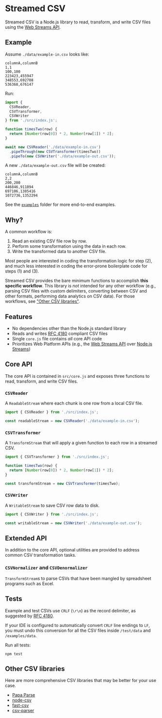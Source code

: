 # Streamed CSV

Streamed CSV is a Node.js library to read, transform, and write CSV files using the [Web Streams API](https://developer.mozilla.org/en-US/docs/Web/API/Streams_API).

## Example

Assume `./data/example-in.csv` looks like:

```plaintext
columnA,columnB
1,1
100,100
223423,455947
348553,692708
536368,676147
```

Run:

```javascript
import {
  CSVReader,
  CSVTransformer,
  CSVWriter
} from './src/index.js';

function timesTwo(row) {
  return [Number(row[0]) * 2, Number(row[1]) * 2];
}

await new CSVReader('./data/example-in.csv')
  .pipeThrough(new CSVTransformer(timesTwo))
  .pipeTo(new CSVWriter('./data/example-out.csv'));
```

A new `./data/example-out.csv` file will be created:

```plaintext
columnA,columnB
2,2
200,200
446846,911894
697106,1385416
1072736,1352294
```

See the [`examples`](./examples) folder for more end-to-end examples.

## Why?

A common workflow is:

1. Read an existing CSV file row by row.
2. Perform some transformation using the data in each row.
3. Write the transformed data to another CSV file.

Most people are interested in coding the transformation logic for step (2), and much less interested in coding the error-prone boilerplate code for steps (1) and (3).

Streamed CSV provides the bare minimum functions to accomplish **this specific workflow**. This library is *not* intended for any other workflow (e.g., parsing CSV files with custom delimiters, converting between CSV and other formats, performing data analytics on CSV data). For those workflows, see ["Other CSV libraries"](#other-csv-libraries).

## Features

- No dependencies other than the Node.js standard library
- Reads and writes [RFC 4180](https://www.ietf.org/rfc/rfc4180.txt) compliant CSV files
- Single `core.js` file contains *all* core API code
- Prioritizes Web Platform APIs (e.g., the [Web Streams API](https://developer.mozilla.org/en-US/docs/Web/API/Streams_API) over [Node.js Streams](https://nodejs.org/api/stream.html))

## Core API

The core API is contained in `src/core.js` and exposes three functions to read, transform, and write CSV files.

### `CSVReader`

A `ReadableStream` where each chunk is one row from a local CSV file.

```javascript
import { CSVReader } from './src/index.js';

const readableStream = new CSVReader('./data/example-in.csv');
```

### `CSVTransformer`

A `TransformStream` that will apply a given function to each row in a streamed CSV.

```javascript
import { CSVTransformer } from './src/index.js';

function timesTwo(row) {
  return [Number(row[0]) * 2, Number(row[1]) * 2];
}

const transformStream = new CSVTransformer(timesTwo);
```

### `CSVWriter`

A `WritableStream` to save CSV row data to disk.

```javascript
import { CSVWriter } from './src/index.js';

const writableStream = new CSVWriter('./data/example-out.csv');
```

## Extended API

In addition to the core API, optional utilities are provided to address common CSV transformation tasks.

### `CSVNormalizer` and `CSVDenormalizer`

`TransformStream`s to parse CSVs that have been mangled by spreadsheet programs such as Excel.

## Tests

Example and test CSVs use `CRLF` (`\r\n`) as the record delimiter, as suggested by [RFC 4180](https://www.ietf.org/rfc/rfc4180.txt).

If your IDE is configured to automatically convert `CRLF` line endings to `LF`, you must undo this conversion for all the CSV files inside `/test/data` and `/examples/data`.

Run all tests:

```plaintext
npm test
```

## Other CSV libraries

Here are more comprehensive CSV libraries that may be better for your use case.

- [Papa Parse](https://github.com/mholt/PapaParse)
- [node-csv](https://github.com/adaltas/node-csv)
- [fast-csv](https://github.com/C2FO/fast-csv)
- [csv-parser](https://github.com/mafintosh/csv-parser)
